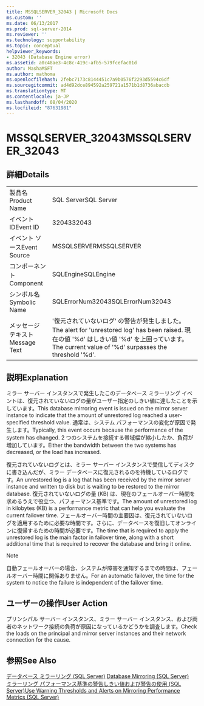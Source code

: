 ```yaml
---
title: MSSQLSERVER_32043 | Microsoft Docs
ms.custom: ''
ms.date: 06/13/2017
ms.prod: sql-server-2014
ms.reviewer: ''
ms.technology: supportability
ms.topic: conceptual
helpviewer_keywords:
- 32043 (Database Engine error)
ms.assetid: a0c48ae3-4c8c-419c-afb5-579fcefac01d
author: MashaMSFT
ms.author: mathoma
ms.openlocfilehash: 2febc7173c8144451c7a9b0576f2293d5594c6df
ms.sourcegitcommit: ad4d92dce894592a259721a1571b1d8736abacdb
ms.translationtype: MT
ms.contentlocale: ja-JP
ms.lasthandoff: 08/04/2020
ms.locfileid: "87631981"
---
```

# <a name="mssqlserver_32043"></a><span data-ttu-id="6d8df-102">MSSQLSERVER_32043</span><span class="sxs-lookup"><span data-stu-id="6d8df-102">MSSQLSERVER_32043</span></span>
    
## <a name="details"></a><span data-ttu-id="6d8df-103">詳細</span><span class="sxs-lookup"><span data-stu-id="6d8df-103">Details</span></span>  
  
|||  
|-|-|  
|<span data-ttu-id="6d8df-104">製品名</span><span class="sxs-lookup"><span data-stu-id="6d8df-104">Product Name</span></span>|<span data-ttu-id="6d8df-105">SQL Server</span><span class="sxs-lookup"><span data-stu-id="6d8df-105">SQL Server</span></span>|  
|<span data-ttu-id="6d8df-106">イベント ID</span><span class="sxs-lookup"><span data-stu-id="6d8df-106">Event ID</span></span>|<span data-ttu-id="6d8df-107">32043</span><span class="sxs-lookup"><span data-stu-id="6d8df-107">32043</span></span>|  
|<span data-ttu-id="6d8df-108">イベント ソース</span><span class="sxs-lookup"><span data-stu-id="6d8df-108">Event Source</span></span>|<span data-ttu-id="6d8df-109">MSSQLSERVER</span><span class="sxs-lookup"><span data-stu-id="6d8df-109">MSSQLSERVER</span></span>|  
|<span data-ttu-id="6d8df-110">コンポーネント</span><span class="sxs-lookup"><span data-stu-id="6d8df-110">Component</span></span>|<span data-ttu-id="6d8df-111">SQLEngine</span><span class="sxs-lookup"><span data-stu-id="6d8df-111">SQLEngine</span></span>|  
|<span data-ttu-id="6d8df-112">シンボル名</span><span class="sxs-lookup"><span data-stu-id="6d8df-112">Symbolic Name</span></span>|<span data-ttu-id="6d8df-113">SQLErrorNum32043</span><span class="sxs-lookup"><span data-stu-id="6d8df-113">SQLErrorNum32043</span></span>|  
|<span data-ttu-id="6d8df-114">メッセージ テキスト</span><span class="sxs-lookup"><span data-stu-id="6d8df-114">Message Text</span></span>|<span data-ttu-id="6d8df-115">'復元されていないログ' の警告が発生しました。</span><span class="sxs-lookup"><span data-stu-id="6d8df-115">The alert for 'unrestored log' has been raised.</span></span> <span data-ttu-id="6d8df-116">現在の値 '%d' はしきい値 '%d' を上回っています。</span><span class="sxs-lookup"><span data-stu-id="6d8df-116">The current value of '%d' surpasses the threshold '%d'.</span></span>|  
  
## <a name="explanation"></a><span data-ttu-id="6d8df-117">説明</span><span class="sxs-lookup"><span data-stu-id="6d8df-117">Explanation</span></span>  
 <span data-ttu-id="6d8df-118">ミラー サーバー インスタンスで発生したこのデータベース ミラーリング イベントは、復元されていないログの量がユーザー指定のしきい値に達したことを示しています。</span><span class="sxs-lookup"><span data-stu-id="6d8df-118">This database mirroring event is issued on the mirror server instance to indicate that the amount of unrestored log reached a user-specified threshold value.</span></span> <span data-ttu-id="6d8df-119">通常は、システム パフォーマンスの変化が原因で発生します。</span><span class="sxs-lookup"><span data-stu-id="6d8df-119">Typically, this event occurs because the performance of the system has changed.</span></span> <span data-ttu-id="6d8df-120">2 つのシステムを接続する帯域幅が縮小したか、負荷が増加しています。</span><span class="sxs-lookup"><span data-stu-id="6d8df-120">Either the bandwidth between the two systems has decreased, or the load has increased.</span></span>  
  
 <span data-ttu-id="6d8df-121">復元されていないログとは、ミラー サーバー インスタンスで受信してディスクに書き込んだが、ミラー データベースに復元されるのを待機しているログです。</span><span class="sxs-lookup"><span data-stu-id="6d8df-121">An unrestored log is a log that has been received by the mirror server instance and written to disk but is waiting to be restored to the mirror database.</span></span> <span data-ttu-id="6d8df-122">復元されていないログの量 (KB) は、現在のフェールオーバー時間を求めるうえで役立つ、パフォーマンス基準です。</span><span class="sxs-lookup"><span data-stu-id="6d8df-122">The amount of unrestored log in kilobytes (KB) is a performance metric that can help you evaluate the current failover time.</span></span> <span data-ttu-id="6d8df-123">フェールオーバー時間の主要因は、復元されていないログを適用するために必要な時間です。さらに、データベースを復旧してオンラインに復帰するための時間が必要です。</span><span class="sxs-lookup"><span data-stu-id="6d8df-123">The time that is required to apply the unrestored log is the main factor in failover time, along with a short additional time that is required to recover the database and bring it online.</span></span>  
  
> [!NOTE]  
>  <span data-ttu-id="6d8df-124">自動フェールオーバーの場合、システムが障害を通知するまでの時間は、フェールオーバー時間に関係ありません。</span><span class="sxs-lookup"><span data-stu-id="6d8df-124">For an automatic failover, the time for the system to notice the failure is independent of the failover time.</span></span>  
  
## <a name="user-action"></a><span data-ttu-id="6d8df-125">ユーザーの操作</span><span class="sxs-lookup"><span data-stu-id="6d8df-125">User Action</span></span>  
 <span data-ttu-id="6d8df-126">プリンシパル サーバー インスタンス、ミラー サーバー インスタンス、および両者のネットワーク接続の負荷が原因になっているかどうかを調査します。</span><span class="sxs-lookup"><span data-stu-id="6d8df-126">Check the loads on the principal and mirror server instances and their network connection for the cause.</span></span>  
  
## <a name="see-also"></a><span data-ttu-id="6d8df-127">参照</span><span class="sxs-lookup"><span data-stu-id="6d8df-127">See Also</span></span>  
 <span data-ttu-id="6d8df-128">[データベース ミラーリング &#40;SQL Server&#41;](../../database-engine/database-mirroring/database-mirroring-sql-server.md) </span><span class="sxs-lookup"><span data-stu-id="6d8df-128">[Database Mirroring &#40;SQL Server&#41;](../../database-engine/database-mirroring/database-mirroring-sql-server.md) </span></span>  
 [<span data-ttu-id="6d8df-129">ミラーリング パフォーマンス基準の警告しきい値および警告の使用 &#40;SQL Server&#41;</span><span class="sxs-lookup"><span data-stu-id="6d8df-129">Use Warning Thresholds and Alerts on Mirroring Performance Metrics &#40;SQL Server&#41;</span></span>](../../database-engine/database-mirroring/use-warning-thresholds-and-alerts-on-mirroring-performance-metrics-sql-server.md)  
  
  
